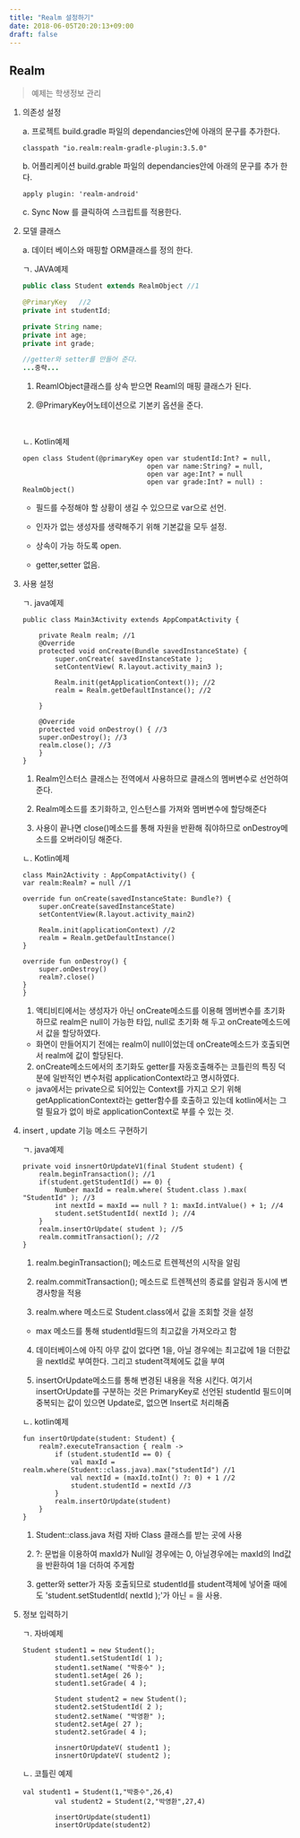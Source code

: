 ```yaml
---
title: "Realm 설정하기"
date: 2018-06-05T20:20:13+09:00
draft: false
---
```


## Realm
> 예제는 학생정보 관리

1. 의존성 설정

    a. 프로젝트 build.gradle 파일의 dependancies안에 아래의 문구를 추가한다.

    ```
    classpath "io.realm:realm-gradle-plugin:3.5.0"
    ```

    b. 어플리케이션 build.grable 파일의 dependancies안에 아래의 문구를 추가 한다.

    ```
    apply plugin: 'realm-android'
    ```

    c. Sync Now 를 클릭하여 스크립트를 적용한다. 

2. 모델 클래스

    a. 데이터 베이스와 매핑할 ORM클래스를 정의 한다.

    ㄱ. JAVA예제

    ```java
    public class Student extends RealmObject //1

    @PrimaryKey   //2
    private int studentId;

    private String name;
    private int age;
    private int grade;

    //getter와 setter를 만들어 준다.
    ...중략...
    ```
    1) ReamlObject클래스를 상속 받으면 Reaml의 매핑 클래스가 된다.

    2) @PrimaryKey어노테이션으로 기본키 옵션을 준다.
    <br>

    ㄴ. Kotlin예제 
    ```
    open class Student(@primaryKey open var studentId:Int? = null,  
                                   open var name:String? = null,
                                   open var age:Int? = null
                                   open var grade:Int? = null) : RealmObject()

    ```
    * 필드를 수정해야 할 상황이 생길 수 있으므로 var으로 선언.

    * 인자가 없는 생성자를 생략해주기 위해 기본값을 모두 설정.
    
    * 상속이 가능 하도록 open.                           
    * getter,setter 없음.

3. 사용 설정 

    ㄱ. java예제
    ```
    public class Main3Activity extends AppCompatActivity {

        private Realm realm; //1
        @Override
        protected void onCreate(Bundle savedInstanceState) {
            super.onCreate( savedInstanceState );
            setContentView( R.layout.activity_main3 );

            Realm.init(getApplicationContext()); //2
            realm = Realm.getDefaultInstance(); //2
           
        }

        @Override
        protected void onDestroy() { //3
        super.onDestroy(); //3
        realm.close(); //3
        }
    }
    ```
    1) Realm인스터스 클래스는 전역에서 사용하므로 클래스의 멤버변수로 선언하여 준다.

    2) Realm메소드를 초기화하고, 인스턴스를 가져와 멤버변수에 할당해준다

    3) 사용이 끝나면 close()메소드를 통해 자원을 반환해 줘야하므로 onDestroy메소드를 오버라이딩 해준다.

    ㄴ. Kotlin예제
    ```
    class Main2Activity : AppCompatActivity() {
    var realm:Realm? = null //1

    override fun onCreate(savedInstanceState: Bundle?) {
        super.onCreate(savedInstanceState)
        setContentView(R.layout.activity_main2)

        Realm.init(applicationContext) //2
        realm = Realm.getDefaultInstance()
    }

    override fun onDestroy() {
        super.onDestroy()
        realm?.close()
    }
    }
    ```
    1) 액티비티에서는 생성자가 아닌 onCreate메소드를 이용해 멤버변수를 초기화하므로 realm은 null이 가능한 타입, null로 초기화 해 두고 onCreate메소드에서 값을 할당하였다.
        
    * 화면이 만들어지기 전에는 realm이 null이었는데 onCreate메소드가 호출되면서 realm에 값이 할당된다.

    2) onCreate메소드에서의 초기화도 getter를 자동호출해주는 코틀린의 특징 덕분에 일반적인 변수처럼 applicationContext라고 명시하였다.
       
    * java에서는 private으로 되어있는 Context를 가지고 오기 위해 getApplicationContext라는 getter함수를 호출하고 있는데 kotlin에서는 그럴 필요가 없이 바로 applicationContext로 부를 수 있는 것. 

4. insert , update 기능 메소드 구현하기

    ㄱ. java예제 

    ```
    private void insnertOrUpdateV1(final Student student) {
        realm.beginTransaction(); //1
        if(student.getStudentId() == 0) {
            Number maxId = realm.where( Student.class ).max( "StudentId" ); //3
            int nextId = maxId == null ? 1: maxId.intValue() + 1; //4
            student.setStudentId( nextId ); //4
        }
        realm.insertOrUpdate( student ); //5
        realm.commitTransaction(); //2
    }
    ```
    1) realm.beginTransaction(); 메소드로 트렌젝션의 시작을 알림

    2) realm.commitTransaction(); 메소드로 트렌젝션의 종료를 알림과 동시에 변경사항을 적용

    3) realm.where 메소드로 Student.class에서 값을 조회할 것을 설정 

    * max 메소드를 통해 studentId필드의 최고값을 가져오라고 함

    4) 데이터베이스에 아직 아무 값이 없다면 1을, 아닐 경우에는 최고값에 1을 더한값을 nextId로 부여한다. 그리고 student객체에도 값을 부여

    5) insertOrUpdate메소드를 통해 변경된 내용을 적용 시킨다. 여기서 insertOrUpdate를 구분하는 것은 PrimaryKey로 선언된 studentId 필드이며 중복되는 값이 있으면 Update로, 없으면 Insert로 처리해줌

    ㄴ. kotlin예제 
    ```
    fun insertOrUpdate(student: Student) {
        realm?.executeTransaction { realm ->
            if (student.studentId == 0) {
                val maxId = realm.where(Student::class.java).max("studentId") //1
                val nextId = (maxId.toInt() ?: 0) + 1 //2
                student.studentId = nextId //3
            }
            realm.insertOrUpdate(student)
        }
    }
    ```

    1) Student::class.java 처럼 자바 Class 클래스를 받는 곳에 사용

    2) ?: 문법을 이용하여 maxId가 Null일 경우에는 0, 아닐경우에는 maxId의 Ind값을 반환하여 1을 더하여 주게함

    3) getter와 setter가 자동 호출되므로 studentId를 student객체에 넣어줄 때에도 'student.setStudentId( nextId );'가 아닌 = 을 사용.

5. 정보 입력하기 

    ㄱ. 자바예제
    ```
    Student student1 = new Student();
            student1.setStudentId( 1 );
            student1.setName( "박중수" );
            student1.setAge( 26 );
            student1.setGrade( 4 );

            Student student2 = new Student();
            student2.setStudentId( 2 );
            student2.setName( "박영환" );
            student2.setAge( 27 );
            student2.setGrade( 4 );

            insnertOrUpdateV( student1 );
            insnertOrUpdateV( student2 );
    ```

    ㄴ. 코틀린 예제
    ```
    val student1 = Student(1,"박중수",26,4)
            val student2 = Student(2,"박영환",27,4)

            insertOrUpdate(student1)
            insertOrUpdate(student2)
    ```